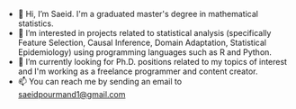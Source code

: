 - 👋 Hi, I’m Saeid. I'm a graduated master's degree in mathematical statistics. 
- 👀 I’m interested in projects related to statistical analysis (specifically Feature Selection, Causal Inference, Domain Adaptation, Statistical Epidemiology) using programming languages such as R and Python.
- 🌱 I’m currently looking for Ph.D. positions related to my topics of interest and I'm working as a freelance programmer and content creator. 
- 📫 You can reach me by sending an email to saeidpourmand1@gmail.com

